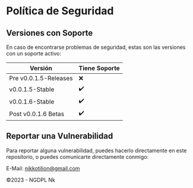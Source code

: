 # Política de Seguridad

## Versiones con Soporte

En caso de encontrarse problemas de seguridad, estas son las versiones con un soporte activo:

|     Versión      |    Tiene Soporte   |
| ---------------- | ------------------ |
| Pre v0.0.1.5-Releases  |         :x:        |
| v0.0.1.5-Stable  | :heavy_check_mark: |
| v0.0.1.6-Stable  | :heavy_check_mark: |
| Post v0.0.1.6 Betas | :heavy_check_mark: |

## Reportar una Vulnerabilidad

Para reportar alguna vulnerabilidad, puedes hacerlo directamente en este repositorio, o puedes comunicarte directamente conmigo:

E-Mail: nikkotilion@gmail.com

©2023 - NGDPL Nk
